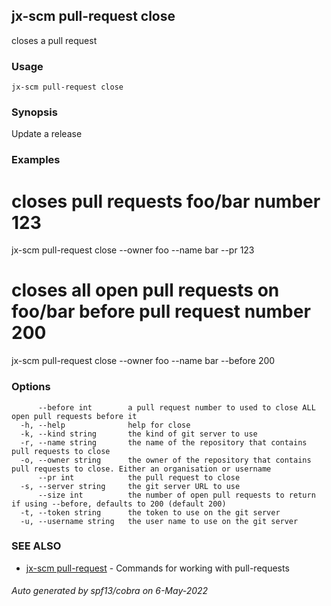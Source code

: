 ## jx-scm pull-request close

closes a pull request

### Usage

```
jx-scm pull-request close
```

### Synopsis

Update a release

### Examples

  # closes pull requests foo/bar number 123
  jx-scm pull-request close --owner foo --name bar --pr 123
  
  # closes all open pull requests on foo/bar before pull request number 200
  jx-scm pull-request close --owner foo --name bar --before 200

### Options

```
      --before int        a pull request number to used to close ALL open pull requests before it
  -h, --help              help for close
  -k, --kind string       the kind of git server to use
  -r, --name string       the name of the repository that contains pull requests to close
  -o, --owner string      the owner of the repository that contains pull requests to close. Either an organisation or username
      --pr int            the pull request to close
  -s, --server string     the git server URL to use
      --size int          the number of open pull requests to return if using --before, defaults to 200 (default 200)
  -t, --token string      the token to use on the git server
  -u, --username string   the user name to use on the git server
```

### SEE ALSO

* [jx-scm pull-request](jx-scm_pull-request.md)	 - Commands for working with pull-requests

###### Auto generated by spf13/cobra on 6-May-2022
